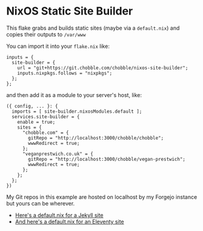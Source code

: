 # NixOS Static Site Builder

This flake grabs and builds static sites (maybe via a `default.nix`) and copies their outputs to `/var/www`

You can import it into your `flake.nix` like:

```
inputs = {
  site-builder = {
    url = "git+https://git.chobble.com/chobble/nixos-site-builder";
    inputs.nixpkgs.follows = "nixpkgs";
  };
};
```

and then add it as a module to your server's host, like:

```
({ config, ... }: {
  imports = [ site-builder.nixosModules.default ];
  services.site-builder = {
    enable = true;
    sites = {
      "chobble.com" = {
        gitRepo = "http://localhost:3000/chobble/chobble";
        wwwRedirect = true;
      };
      "veganprestwich.co.uk" = {
        gitRepo = "http://localhost:3000/chobble/vegan-prestwich";
        wwwRedirect = true;
      };
    };
  };
})
```

My Git repos in this example are hosted on localhost by my Forgejo instance but yours can be wherever.

- [Here's a default.nix for a Jekyll site](https://git.chobble.com/chobble/chobble/src/branch/master/default.nix)
- [And here's a default.nix for an Eleventy site](https://git.chobble.com/chobble/vegan-prestwich/src/branch/master/default.nix)
